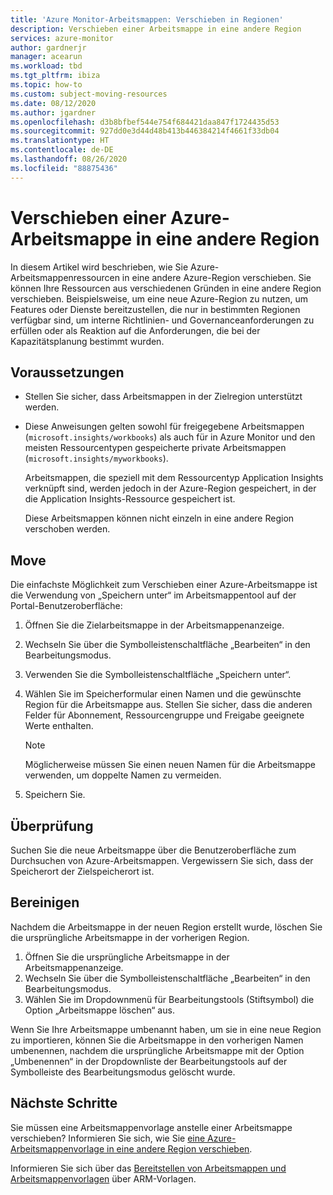 ```yaml
---
title: 'Azure Monitor-Arbeitsmappen: Verschieben in Regionen'
description: Verschieben einer Arbeitsmappe in eine andere Region
services: azure-monitor
author: gardnerjr
manager: acearun
ms.workload: tbd
ms.tgt_pltfrm: ibiza
ms.topic: how-to
ms.custom: subject-moving-resources
ms.date: 08/12/2020
ms.author: jgardner
ms.openlocfilehash: d3b8bfbef544e754f684421daa847f1724435d53
ms.sourcegitcommit: 927dd0e3d44d48b413b446384214f4661f33db04
ms.translationtype: HT
ms.contentlocale: de-DE
ms.lasthandoff: 08/26/2020
ms.locfileid: "88875436"
---
```

# <a name="move-an-azure-workbook-to-another-region"></a>Verschieben einer Azure-Arbeitsmappe in eine andere Region

In diesem Artikel wird beschrieben, wie Sie Azure-Arbeitsmappenressourcen in eine andere Azure-Region verschieben. Sie können Ihre Ressourcen aus verschiedenen Gründen in eine andere Region verschieben. Beispielsweise, um eine neue Azure-Region zu nutzen, um Features oder Dienste bereitzustellen, die nur in bestimmten Regionen verfügbar sind, um interne Richtlinien- und Governanceanforderungen zu erfüllen oder als Reaktion auf die Anforderungen, die bei der Kapazitätsplanung bestimmt wurden.

## <a name="prerequisites"></a>Voraussetzungen

* Stellen Sie sicher, dass Arbeitsmappen in der Zielregion unterstützt werden.

* Diese Anweisungen gelten sowohl für freigegebene Arbeitsmappen (`microsoft.insights/workbooks`) als auch für in Azure Monitor und den meisten Ressourcentypen gespeicherte private Arbeitsmappen (`microsoft.insights/myworkbooks`).

  Arbeitsmappen, die speziell mit dem Ressourcentyp Application Insights verknüpft sind, werden jedoch in der Azure-Region gespeichert, in der die Application Insights-Ressource gespeichert ist.

  Diese Arbeitsmappen können nicht einzeln in eine andere Region verschoben werden.

## <a name="move"></a>Move

Die einfachste Möglichkeit zum Verschieben einer Azure-Arbeitsmappe ist die Verwendung von „Speichern unter“ im Arbeitsmappentool auf der Portal-Benutzeroberfläche:

1. Öffnen Sie die Zielarbeitsmappe in der Arbeitsmappenanzeige.
2. Wechseln Sie über die Symbolleistenschaltfläche „Bearbeiten“ in den Bearbeitungsmodus.
3. Verwenden Sie die Symbolleistenschaltfläche „Speichern unter“.
4. Wählen Sie im Speicherformular einen Namen und die gewünschte Region für die Arbeitsmappe aus. Stellen Sie sicher, dass die anderen Felder für Abonnement, Ressourcengruppe und Freigabe geeignete Werte enthalten.

   > [!NOTE]
   > Möglicherweise müssen Sie einen neuen Namen für die Arbeitsmappe verwenden, um doppelte Namen zu vermeiden.

5. Speichern Sie. 

## <a name="verify"></a>Überprüfung

Suchen Sie die neue Arbeitsmappe über die Benutzeroberfläche zum Durchsuchen von Azure-Arbeitsmappen. Vergewissern Sie sich, dass der Speicherort der Zielspeicherort ist.

## <a name="clean-up"></a>Bereinigen

Nachdem die Arbeitsmappe in der neuen Region erstellt wurde, löschen Sie die ursprüngliche Arbeitsmappe in der vorherigen Region.
1. Öffnen Sie die ursprüngliche Arbeitsmappe in der Arbeitsmappenanzeige.
2. Wechseln Sie über die Symbolleistenschaltfläche „Bearbeiten“ in den Bearbeitungsmodus.
3. Wählen Sie im Dropdownmenü für Bearbeitungstools (Stiftsymbol) die Option „Arbeitsmappe löschen“ aus.

Wenn Sie Ihre Arbeitsmappe umbenannt haben, um sie in eine neue Region zu importieren, können Sie die Arbeitsmappe in den vorherigen Namen umbenennen, nachdem die ursprüngliche Arbeitsmappe mit der Option „Umbenennen“ in der Dropdownliste der Bearbeitungstools auf der Symbolleiste des Bearbeitungsmodus gelöscht wurde.

## <a name="next-steps"></a>Nächste Schritte

Sie müssen eine Arbeitsmappenvorlage anstelle einer Arbeitsmappe verschieben? Informieren Sie sich, wie Sie [eine Azure-Arbeitsmappenvorlage in eine andere Region verschieben](./workbook-templates-move-region.md).

Informieren Sie sich über das [Bereitstellen von Arbeitsmappen und Arbeitsmappenvorlagen](./workbooks-automate.md) über ARM-Vorlagen.
